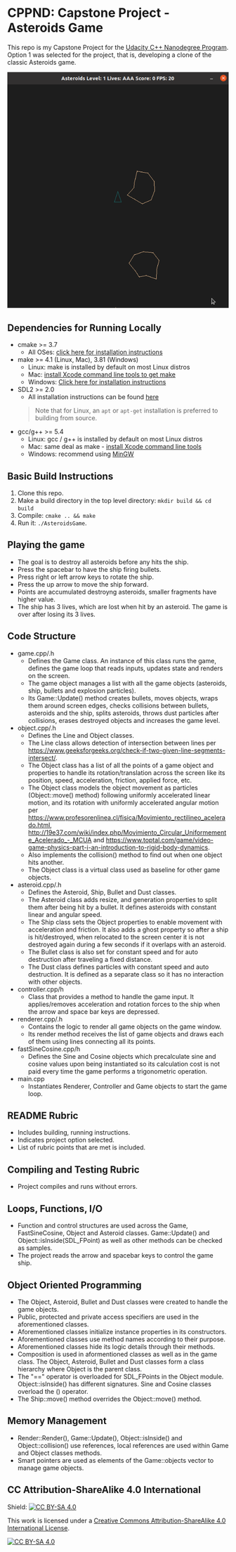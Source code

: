 # CPPND: Capstone Project - Asteroids Game

This repo is my Capstone Project for the [Udacity C++ Nanodegree Program](https://www.udacity.com/course/c-plus-plus-nanodegree--nd213). 
Option 1 was selected for the project, that is, developing a clone of the classic Asteroids game.

<img src="asteroids_game.gif"/>

## Dependencies for Running Locally
* cmake >= 3.7
  * All OSes: [click here for installation instructions](https://cmake.org/install/)
* make >= 4.1 (Linux, Mac), 3.81 (Windows)
  * Linux: make is installed by default on most Linux distros
  * Mac: [install Xcode command line tools to get make](https://developer.apple.com/xcode/features/)
  * Windows: [Click here for installation instructions](http://gnuwin32.sourceforge.net/packages/make.htm)
* SDL2 >= 2.0
  * All installation instructions can be found [here](https://wiki.libsdl.org/Installation)
  >Note that for Linux, an `apt` or `apt-get` installation is preferred to building from source. 
* gcc/g++ >= 5.4
  * Linux: gcc / g++ is installed by default on most Linux distros
  * Mac: same deal as make - [install Xcode command line tools](https://developer.apple.com/xcode/features/)
  * Windows: recommend using [MinGW](http://www.mingw.org/)

## Basic Build Instructions
1. Clone this repo.
2. Make a build directory in the top level directory: `mkdir build && cd build`
3. Compile: `cmake .. && make`
4. Run it: `./AsteroidsGame`.

## Playing the game
  * The goal is to destroy all asteroids before any hits the ship.
  * Press the spacebar to have the ship firing bullets.
  * Press right or left arrow keys to rotate the ship.
  * Press the up arrow to move the ship forward.
  * Points are accumulated destroyng asteroids, smaller fragments have higher value.
  * The ship has 3 lives, which are lost when hit by an asteroid. The game is over after losing its 3 lives.  

## Code Structure
* game.cpp/.h
  * Defines the Game class. An instance of this class runs the game, defines the game loop that reads inputs, updates state and renders on the screen.
  * The game object manages a list with all the game objects (asteroids, ship, bullets and explosion particles). 
  * Its Game::Update() method creates bullets, moves objects, wraps them around screen edges, checks collisions between bullets, asteroids and the ship, splits asteroids, throws dust particles after collisions, erases destroyed objects and increases the game level.
* object.cpp/.h
  * Defines the Line and Object classes.
  * The Line class allows detection of intersection between lines per https://www.geeksforgeeks.org/check-if-two-given-line-segments-intersect/.
  * The Object class has a list of all the points of a game object and properties to handle its rotation/translation across the screen like its position, speed, acceleration, friction, applied force, etc.
  * The Object class models the object movement as particles (Object::move() method) following uniformly accelerated linear motion, and its rotation with uniformly accelerated angular motion per https://www.profesorenlinea.cl/fisica/Movimiento_rectilineo_acelerado.html, http://19e37.com/wiki/index.php/Movimiento_Circular_Uniformemente_Acelerado_-_MCUA and https://www.toptal.com/game/video-game-physics-part-i-an-introduction-to-rigid-body-dynamics.
  * Also implements the collision() method to find out when one object hits another.
  * The Object class is a virtual class used as baseline for other game objects.
* asteroid.cpp/.h
  * Defines the Asteroid, Ship, Bullet and Dust classes.
  * The Asteroid class adds resize, and generation properties to split them after being hit by a bullet. It defines asteroids with constant linear and angular speed.
  * The Ship class sets the Object properties to enable movement with acceleration and friction. It also adds a ghost property so after a ship is hit/destroyed, when relocated to the screen center it is not destroyed again during a few seconds if it overlaps with an asteroid.
  * The Bullet class is also set for constant speed and for auto destruction after traveling a fixed distance.
  * The Dust class defines particles with constant speed and auto destruction. It is defined as a separate class so it has no interaction with other objects.
* controller.cpp/h
  * Class that provides a method to handle the game input. It applies/removes acceleration and rotation forces to the ship when the arrow and space bar keys are depressed.
* renderer.cpp/.h
  * Contains the logic to render all game objects on the game window.
  * Its render method receives the list of game objects and draws each of them using lines connecting all its points.
* fastSineCosine.cpp/h
  * Defines the Sine and Cosine objects which precalculate sine and cosine values upon being instantiated so its calculation cost is not paid every time the game performs a trigonometric operation. 
* main.cpp
  * Instantiates Renderer, Controller and Game objects to start the game loop. 

## README Rubric
* Includes building, running instructions.
* Indicates project option selected.
* List of rubric points that are met is included.

## Compiling and Testing Rubric
* Project compiles and runs without errors.

## Loops, Functions, I/O
* Function and control structures are used across the Game, FastSineCosine, Object and Asteroid classes. Game::Update() and Object::isInside(SDL_FPoint) as well as other methods can be checked as samples.
* The project reads the arrow and spacebar keys to control the game ship.

## Object Oriented Programming
* The Object, Asteroid, Bullet and Dust classes were created to handle the game objects.
* Public, protected and private access specifiers are used in the aforementioned classes.
* Aforementioned classes initialize instance properties in its constructors.
* Aforementioned classes use method names according to their purpose.
* Aforementioned classes hide its logic details through their methods.
* Composition is used in aformentioned classes as well as in the game class. The Object, Asteroid, Bullet and Dust classes form a class hierarchy where Object is the parent class.
* The "==" operator is overloaded for SDL_FPoints in the Object module. Object::isInside() has different signatures. Sine and Cosine classes overload the () operator.
* The Ship::move() method overrides the Object::move() method.

## Memory Management
* Render::Render(), Game::Update(), Object::isInside() and Object::collision() use references, local references are used within Game and Object classes methods.
* Smart pointers are used as elements of the Game::objects vector to manage game objects.

## CC Attribution-ShareAlike 4.0 International

Shield: [![CC BY-SA 4.0][cc-by-sa-shield]][cc-by-sa]

This work is licensed under a
[Creative Commons Attribution-ShareAlike 4.0 International License][cc-by-sa].

[![CC BY-SA 4.0][cc-by-sa-image]][cc-by-sa]

[cc-by-sa]: http://creativecommons.org/licenses/by-sa/4.0/
[cc-by-sa-image]: https://licensebuttons.net/l/by-sa/4.0/88x31.png
[cc-by-sa-shield]: https://img.shields.io/badge/License-CC%20BY--SA%204.0-lightgrey.svg
